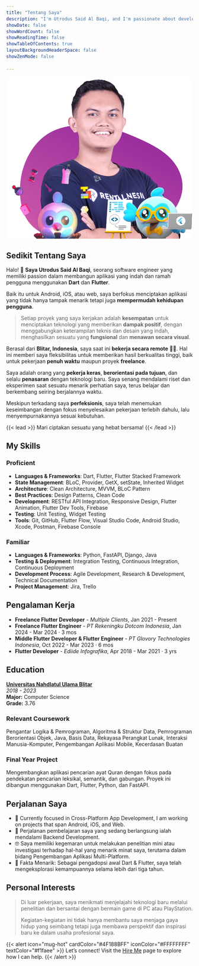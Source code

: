```yaml
---
title: "Tentang Saya"
description: "I'm Utrodus Said Al Baqi, and I'm passionate about developing multi-platform applications for Android, iOS, Web, and the Desktop. As a perpetual learner, I thrive on staying ahead with the latest advancements in Flutter and related technologies."
showDate: false
showWordCount: false
showReadingTime: false
showTableOfContents: true
layoutBackgroundHeaderSpace: false
showZenMode: false

---
```


![Utrodus Photo](utrodus.png)

## Sedikit Tentang Saya

Halo! 👋 **Saya Utrodus Said Al Baqi**, seorang software engineer yang memiliki passion dalam membangun aplikasi yang indah dan ramah pengguna menggunakan **Dart** dan **Flutter**.

Baik itu untuk Android, iOS, atau web, saya berfokus menciptakan aplikasi yang tidak hanya tampak menarik tetapi juga **mempermudah kehidupan pengguna**.

> Setiap proyek yang saya kerjakan adalah **kesempatan** untuk menciptakan teknologi yang memberikan **dampak positif**, dengan menggabungkan keterampilan teknis dan desain yang indah, menghasilkan sesuatu yang **fungsional** dan **menawan secara visual**.

Berasal dari **Blitar, Indonesia**, saya saat ini **bekerja secara remote** 👨‍💻. Hal ini memberi saya fleksibilitas untuk memberikan hasil berkualitas tinggi, baik untuk pekerjaan **penuh waktu** maupun proyek **freelance**.

Saya adalah orang yang **pekerja keras**, **berorientasi pada tujuan**, dan selalu **penasaran** dengan teknologi baru. Saya senang mendalami riset dan eksperimen saat sesuatu menarik perhatian saya, terus belajar dan berkembang seiring berjalannya waktu.

Meskipun terkadang saya **perfeksionis**, saya telah menemukan keseimbangan dengan fokus menyelesaikan pekerjaan terlebih dahulu, lalu menyempurnakannya sesuai kebutuhan.

{{< lead >}}
Mari ciptakan sesuatu yang hebat bersama!
{{< /lead >}}

## My Skills

### Proficient
- **Languages & Frameworks**: Dart, Flutter, Flutter Stacked Framework
- **State Management**: BLoC, Provider, GetX, setState, Inherited Widget
- **Architecture**: Clean Architecture, MVVM, BLoC Pattern
- **Best Practices**: Design Patterns, Clean Code
- **Development**: RESTful API Integration, Responsive Design, Flutter Animation, Flutter Dev Tools, Firebase
- **Testing**: Unit Testing, Widget Testing
- **Tools**: Git, GitHub, Flutter Flow, Visual Studio Code, Android Studio, Xcode, Postman, Firebase Console

### Familiar
- **Languages & Frameworks**: Python, FastAPI, Django, Java
- **Testing & Deployment**: Integration Testing, Continuous Integration, Continuous Deployment
- **Development Process**: Agile Development, Research & Development, Technical Documentation
- **Project Management**: Jira, Trello



## Pengalaman Kerja

-  **Freelance Flutter Developer** - *Multiple Clients*, Jan 2021 - Present
-  **Freelance Flutter Engineer** - *PT Rekeningku Dotcom Indonesia*, Jan 2024 - Mar 2024 · 3 mos
-  **Middle Flutter Developer & Flutter Engineer** - *PT Glovory Technologies Indonesia*, Oct 2022 - Mar 2023 · 6 mos 
-  **Flutter Developer** - *Ediide Infografika*, Apr 2018 - Mar 2021 · 3 yrs

## Education

**[Universitas Nahdlatul Ulama Blitar](https://unublitar.ac.id/)**  
*2018 - 2023*  
**Major:** Computer Science  
**Grade:** 3.76

### Relevant Coursework
Pengantar Logika & Pemrograman, Algoritma & Struktur Data, Pemrograman Berorientasi Objek, Java, Basis Data, Rekayasa Perangkat Lunak, Interaksi Manusia-Komputer, Pengembangan Aplikasi Mobile, Kecerdasan Buatan

### Final Year Project
Mengembangkan aplikasi pencarian ayat Quran dengan fokus pada pendekatan pencarian leksikal, semantik, dan gabungan. Proyek ini dibangun menggunakan Dart, Flutter, Python, dan FastAPI.

  
## Perjalanan Saya

- 🔭 Currently focused in Cross-Platform App Development, I am working on projects that span Android, iOS, and Web.  
- 🌱 Perjalanan pembelajaran saya yang sedang berlangsung ialah mendalami Backend Development.
- 🤓 Saya memiliki kegemaran untuk melakukan penelitian mini atau investigasi terhadap hal-hal yang menarik minat saya, terutama dalam bidang Pengembangan Aplikasi Multi-Platform.
- 🗿 Fakta Menarik: Sebagai pengadopsi awal Dart & Flutter, saya telah mengeksplorasi kemampuannya selama lebih dari tiga tahun.


## Personal Interests
> Di luar pekerjaan, saya menikmati menjelajahi teknologi baru melalui penelitian dan bersantai dengan bermain game di PC atau PlayStation. 
> 
> Kegiatan-kegiatan ini tidak hanya membantu saya menjaga gaya hidup yang seimbang tetapi juga membawa perspektif dan inspirasi baru ke dalam usaha profesional saya.


{{< alert icon="mug-hot" cardColor="#4F188BFF" iconColor="#FFFFFFFF" textColor="#f1faee"  >}}
Let’s connect! Visit the [Hire Me](/hire-me/) page to explore how I can help.
{{< /alert >}}

